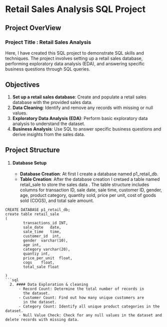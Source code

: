# Retail Sales Analysis SQL Project 
## Project OverView 

### Project Title : Retail Sales Analysis

Here, I have created this SQL project to demonstrate SQL skills and techniques. The project involves setting up a retail sales database, performing exploratory data analysis (EDA), and answering specific business questions through SQL queries. 

## Objectives
1) **Set up a retail sales database**: Create and populate a retail sales database with the provided sales data.
2) **Data Cleaning**: Identify and remove any records with missing or null values.
3) **Exploratory Data Analysis (EDA)**: Perform basic exploratory data analysis to understand the dataset.
4) **Business Analysis**: Use SQL to answer specific business questions and derive insights from the sales data.

## Project Structure
1. #### Database Setup
   - **Database Creation**: At first I create a database named 
       p1_retail_db.
   - **Table Creation**: After the database creation I cretaed a table named retail_sale to store the sales data . The table structure includes columns 
       for transaction ID, sale date, sale time, customer ID, gender, age, product category, quantity sold, price per unit, cost of goods sold (COGS), 
       and total sale amount.

```
CREATE DATABASE p1_retail_db;
create table retail_sale
(
		transactions_id	INT,
		sale_date	date,
		sale_time	time,
		customer_id	 int,
		gender	varchar(10),
		age	int,
		category varchar(20),	
		quantiy	int,
		price_per_unit	float,
		cogs	float,
		total_sale float

)
```sql
  2. #### Data Exploration & cleaning
      - Record Count: Determine the total number of records in 
        the dataset.
      - Customer Count: Find out how many unique customers are 
        in the dataset.
      - Category Count: Identify all unique product categories in the dataset.
      - Null Value Check: Check for any null values in the dataset and delete records with missing data.
